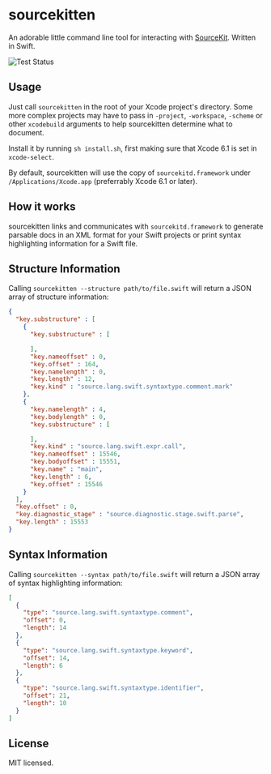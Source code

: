 # sourcekitten

An adorable little command line tool for interacting with [SourceKit][uncovering-sourcekit]. Written in Swift.

![Test Status](https://travis-ci.org/jpsim/sourcekitten.svg?branch=master)

## Usage

Just call `sourcekitten` in the root of your Xcode project's directory. Some more complex projects may have to pass in `-project`, `-workspace`, `-scheme` or other `xcodebuild` arguments to help sourcekitten determine what to document.

Install it by running `sh install.sh`, first making sure that Xcode 6.1 is set in `xcode-select`.

By default, sourcekitten will use the copy of `sourcekitd.framework` under `/Applications/Xcode.app` (preferrably Xcode 6.1 or later).

## How it works

sourcekitten links and communicates with `sourcekitd.framework` to generate parsable docs in an XML format for your Swift projects or print syntax highlighting information for a Swift file.

## Structure Information

Calling `sourcekitten --structure path/to/file.swift` will return a JSON array of structure information:

```json
{
  "key.substructure" : [
    {
      "key.substructure" : [

      ],
      "key.nameoffset" : 0,
      "key.offset" : 164,
      "key.namelength" : 0,
      "key.length" : 12,
      "key.kind" : "source.lang.swift.syntaxtype.comment.mark"
    },
    {
      "key.namelength" : 4,
      "key.bodylength" : 0,
      "key.substructure" : [

      ],
      "key.kind" : "source.lang.swift.expr.call",
      "key.nameoffset" : 15546,
      "key.bodyoffset" : 15551,
      "key.name" : "main",
      "key.length" : 6,
      "key.offset" : 15546
    }
  ],
  "key.offset" : 0,
  "key.diagnostic_stage" : "source.diagnostic.stage.swift.parse",
  "key.length" : 15553
}
```

## Syntax Information

Calling `sourcekitten --syntax path/to/file.swift` will return a JSON array of syntax highlighting information:

```json
[
  {
    "type": "source.lang.swift.syntaxtype.comment",
    "offset": 0,
    "length": 14
  },
  {
    "type": "source.lang.swift.syntaxtype.keyword",
    "offset": 14,
    "length": 6
  },
  {
    "type": "source.lang.swift.syntaxtype.identifier",
    "offset": 21,
    "length": 10
  }
]
```

## License

MIT licensed.

[uncovering-sourcekit]: http://jpsim.com/uncovering-sourcekit
